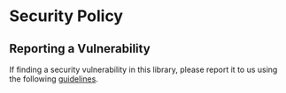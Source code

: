 <!--
Copyright (C) 2025 Arm Limited or its affiliates and Contributors. All rights reserved.
SPDX-License-Identifier: Apache-2.0
-->

# Security Policy

## Reporting a Vulnerability

If finding a security vulnerability in this library, please report it to us using the following [guidelines](https://developer.arm.com/documentation/102850/latest/).
